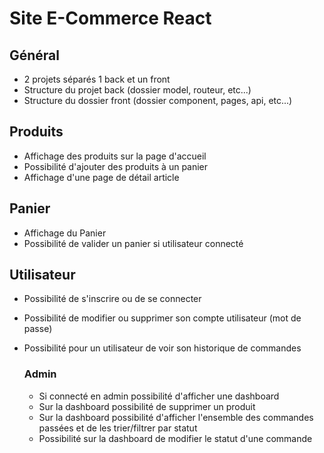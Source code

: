 # Site E-Commerce React

## Général
+ 2 projets séparés 1 back et un front
+ Structure du projet back (dossier model, routeur, etc...)
+ Structure du dossier front (dossier component, pages, api, etc...)

## Produits
+ Affichage des produits sur la page d'accueil
+ Possibilité d'ajouter des produits à un panier
+ Affichage d'une page de détail article

## Panier
+ Affichage du Panier
+ Possibilité de valider un panier si utilisateur connecté

## Utilisateur
+ Possibilité de s'inscrire ou de se connecter
+ Possibilité de modifier ou supprimer son compte utilisateur (mot de passe)
+ Possibilité pour un utilisateur de voir son historique de commandes

    ### Admin
    + Si connecté en admin possibilité d'afficher une dashboard
    + Sur la dashboard possibilité de supprimer un produit
    + Sur la dashboard possibilité d'afficher l'ensemble des commandes passées et de les trier/filtrer par statut
    + Possibilité sur la dashboard de modifier le statut d'une commande

